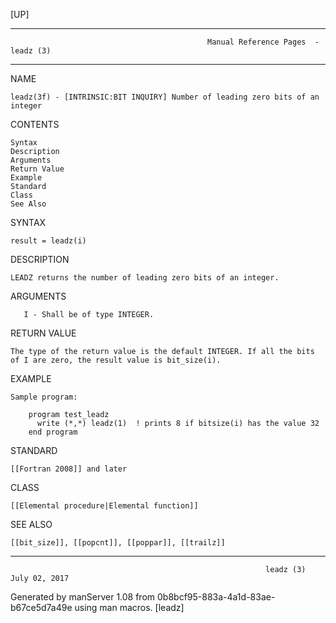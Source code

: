 [UP]

-----------------------------------------------------------------------------------------------------------------------------------
                                                Manual Reference Pages  - leadz (3)
-----------------------------------------------------------------------------------------------------------------------------------
                                                                 
NAME

    leadz(3f) - [INTRINSIC:BIT INQUIRY] Number of leading zero bits of an integer

CONTENTS

    Syntax
    Description
    Arguments
    Return Value
    Example
    Standard
    Class
    See Also

SYNTAX

    result = leadz(i)

DESCRIPTION

    LEADZ returns the number of leading zero bits of an integer.

ARGUMENTS

       I - Shall be of type INTEGER.

RETURN VALUE

    The type of the return value is the default INTEGER. If all the bits of I are zero, the result value is bit_size(i).

EXAMPLE

    Sample program:

        program test_leadz
          write (*,*) leadz(1)  ! prints 8 if bitsize(i) has the value 32
        end program



STANDARD

    [[Fortran 2008]] and later

CLASS

    [[Elemental procedure|Elemental function]]

SEE ALSO

    [[bit_size]], [[popcnt]], [[poppar]], [[trailz]]

-----------------------------------------------------------------------------------------------------------------------------------

                                                             leadz (3)                                                July 02, 2017

Generated by manServer 1.08 from 0b8bcf95-883a-4a1d-83ae-b67ce5d7a49e using man macros.
                                                              [leadz]
